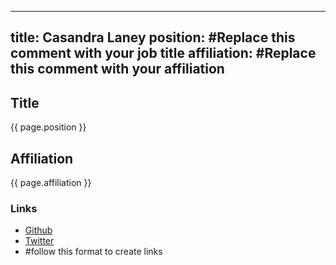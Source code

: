  ---
 title: Casandra Laney
 position: #Replace this comment with your job title
 affiliation: #Replace this comment with your affiliation
 ---
 ## Title
 {{ page.position }}
 
 ## Affiliation
 
 {{ page.affiliation }}
 
 ### Links
 <!-- Add your links below -->
 - [Github](https://github.com/<your_github_handle>)
 - [Twitter](https://twitter.com/<your_twitter_handle>)
 - [<descriptive text>](<url>) #follow this format to create links
